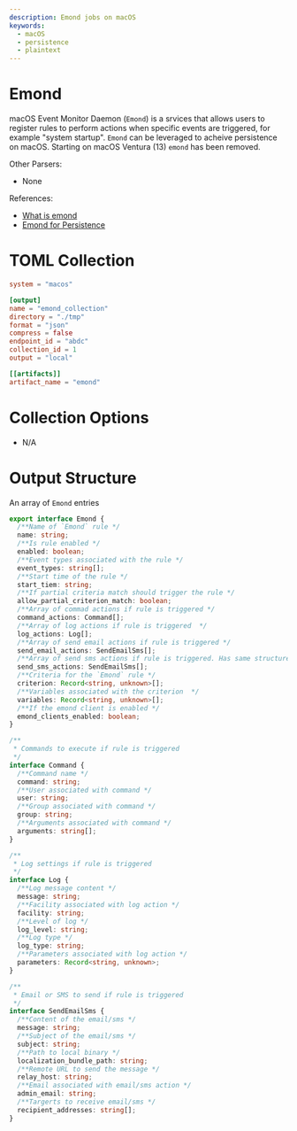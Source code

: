 ```yaml
---
description: Emond jobs on macOS
keywords:
  - macOS
  - persistence
  - plaintext
---
```


# Emond

macOS Event Monitor Daemon (`Emond`) is a srvices that allows users to register
rules to perform actions when specific events are triggered, for example "system
startup". `Emond` can be leveraged to acheive persistence on macOS. Starting on
macOS Ventura (13) `emond` has been removed.

Other Parsers:

- None

References:

- [What is emond](https://magnusviri.com/what-is-emond.html)
- [Emond for Persistence](https://www.xorrior.com/emond-persistence/)

# TOML Collection

```toml
system = "macos"

[output]
name = "emond_collection"
directory = "./tmp"
format = "json"
compress = false
endpoint_id = "abdc"
collection_id = 1
output = "local"

[[artifacts]]
artifact_name = "emond"
```

# Collection Options

- N/A

# Output Structure

An array of `Emond` entries

```typescript
export interface Emond {
  /**Name of `Emond` rule */
  name: string;
  /**Is rule enabled */
  enabled: boolean;
  /**Event types associated with the rule */
  event_types: string[];
  /**Start time of the rule */
  start_tiem: string;
  /**If partial criteria match should trigger the rule */
  allow_partial_criterion_match: boolean;
  /**Array of commad actions if rule is triggered */
  command_actions: Command[];
  /**Array of log actions if rule is triggered  */
  log_actions: Log[];
  /**Array of send email actions if rule is triggered */
  send_email_actions: SendEmailSms[];
  /**Array of send sms actions if rule is triggered. Has same structure as send email */
  send_sms_actions: SendEmailSms[];
  /**Criteria for the `Emond` rule */
  criterion: Record<string, unknown>[];
  /**Variables associated with the criterion  */
  variables: Record<string, unknown>[];
  /**If the emond client is enabled */
  emond_clients_enabled: boolean;
}

/**
 * Commands to execute if rule is triggered
 */
interface Command {
  /**Command name */
  command: string;
  /**User associated with command */
  user: string;
  /**Group associated with command */
  group: string;
  /**Arguments associated with command */
  arguments: string[];
}

/**
 * Log settings if rule is triggered
 */
interface Log {
  /**Log message content */
  message: string;
  /**Facility associated with log action */
  facility: string;
  /**Level of log */
  log_level: string;
  /**Log type */
  log_type: string;
  /**Parameters associated with log action */
  parameters: Record<string, unknown>;
}

/**
 * Email or SMS to send if rule is triggered
 */
interface SendEmailSms {
  /**Content of the email/sms */
  message: string;
  /**Subject of the email/sms */
  subject: string;
  /**Path to local binary */
  localization_bundle_path: string;
  /**Remote URL to send the message */
  relay_host: string;
  /**Email associated with email/sms action */
  admin_email: string;
  /**Targerts to receive email/sms */
  recipient_addresses: string[];
}
```
